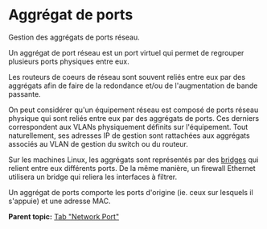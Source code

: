Aggrégat de ports
=================

Gestion des aggrégats de ports réseau.

Un aggrégat de port réseau est un port virtuel qui permet de regrouper
plusieurs ports physiques entre eux.

Les routeurs de coeurs de réseau sont souvent reliés entre eux par des
aggrégats afin de faire de la redondance et/ou de l'augmentation de
bande passante.

On peut considérer qu'un équipement réseau est composé de ports réseau
physique qui sont reliés entre eux par des aggrégats de ports. Ces
derniers correspondent aux VLANs physiquement définits sur l'équipement.
Tout naturellement, ses adresses IP de gestion sont rattachées aux
aggrégats associés au VLAN de gestion du switch ou du routeur.

Sur les machines Linux, les aggrégats sont représentés par des
[bridges](http://www.linuxfoundation.org/collaborate/workgroups/networking/bridge)
qui relient entre eux différents ports. De la même manière, un firewall
Ethernet utilisera un bridge qui reliera les interfaces à filtrer.

Un aggrégat de ports comporte les ports d'origine (ie. ceux sur lesquels
il s'appuie) et une adresse MAC.

**Parent topic:** [Tab "Network
Port"](../glpi/inventory_network_connection.html "Computer network port management")
